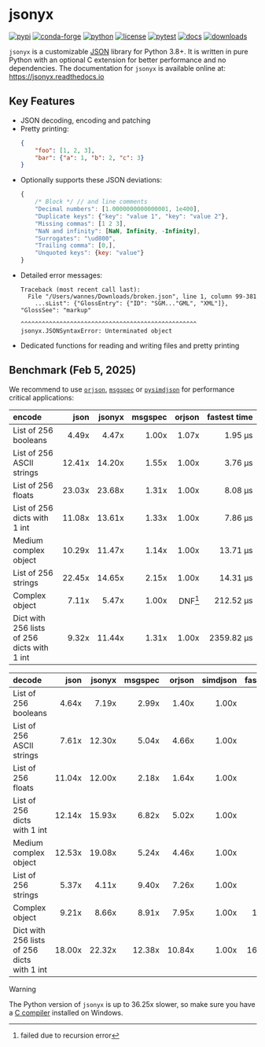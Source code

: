 # jsonyx

[![pypi](https://img.shields.io/pypi/v/jsonyx.svg)](http://pypi.org/project/jsonyx)
[![conda-forge](https://img.shields.io/conda/vn/conda-forge/jsonyx.svg)](https://anaconda.org/conda-forge/jsonyx)
[![python](https://img.shields.io/pypi/pyversions/jsonyx.svg)](http://pypi.org/project/jsonyx)
[![license](https://img.shields.io/pypi/l/jsonyx.svg)](http://pypi.org/project/jsonyx)
[![pytest](https://github.com/nineteendo/jsonyx/actions/workflows/pytest.yml/badge.svg?branch=main)](https://github.com/nineteendo/jsonyx/actions/workflows/pytest.yml)
[![docs](https://readthedocs.org/projects/jsonyx/badge/?version=stable)](https://jsonyx.readthedocs.io/en/stable/?badge=stable)
[![downloads](https://img.shields.io/pypi/dm/jsonyx.svg)](http://pypi.org/project/jsonyx)

`jsonyx` is a customizable [JSON](http://json.org) library for Python 3.8+. It
is written in pure Python with an optional C extension for better performance
and no dependencies. The documentation for `jsonyx` is available online at:
https://jsonyx.readthedocs.io

## Key Features

- JSON decoding, encoding and patching
- Pretty printing:
    ```json
    {
        "foo": [1, 2, 3],
        "bar": {"a": 1, "b": 2, "c": 3}
    }
    ```
- Optionally supports these JSON deviations:
    ```javascript
    {
        /* Block */ // and line comments
        "Decimal numbers": [1.0000000000000001, 1e400],
        "Duplicate keys": {"key": "value 1", "key": "value 2"},
        "Missing commas": [1 2 3],
        "NaN and infinity": [NaN, Infinity, -Infinity],
        "Surrogates": "\ud800",
        "Trailing comma": [0,],
        "Unquoted keys": {key: "value"}
    }
    ```
- Detailed error messages:
    ```none
    Traceback (most recent call last):
      File "/Users/wannes/Downloads/broken.json", line 1, column 99-381
        ...sList": {"GlossEntry": {"ID": "SGM..."GML", "XML"]}, "GlossSee": "markup"
                                  ^^^^^^^^^^^^^^^^^^^^^^^^^^^^^^^^^^^^^^^^^^^^^^^^^^
    jsonyx.JSONSyntaxError: Unterminated object
    ```
- Dedicated functions for reading and writing files and pretty printing

## Benchmark (Feb 5, 2025)

We recommend to use [`orjson`](https://pypi.org/project/orjson),
[`msgspec`](https://pypi.org/project/msgspec) or
[`pysimdjson`](https://pypi.org/project/pysimdjson) for performance critical
applications:

| encode                                      |   json | jsonyx | msgspec |  orjson | fastest time |
|:--------------------------------------------|-------:|-------:|--------:|--------:|-------------:|
| List of 256 booleans                        |  4.49x |  4.47x |   1.00x |   1.07x |      1.95 μs |
| List of 256 ASCII strings                   | 12.41x | 14.20x |   1.55x |   1.00x |      3.76 μs |
| List of 256 floats                          | 23.03x | 23.68x |   1.31x |   1.00x |      8.08 μs |
| List of 256 dicts with 1 int                | 11.08x | 13.61x |   1.33x |   1.00x |      7.86 μs |
| Medium complex object                       | 10.29x | 11.47x |   1.14x |   1.00x |     13.71 μs |
| List of 256 strings                         | 22.45x | 14.65x |   2.15x |   1.00x |     14.31 μs |
| Complex object                              |  7.11x |  5.47x |   1.00x | DNF[^1] |    212.52 μs |
| Dict with 256 lists of 256 dicts with 1 int |  9.32x | 11.44x |   1.31x |   1.00x |   2359.82 μs |

| decode                                      |   json | jsonyx | msgspec | orjson | simdjson | fastest time |
|:--------------------------------------------|-------:|-------:|--------:|-------:|---------:|-------------:|
| List of 256 booleans                        |  4.64x |  7.19x |   2.99x |  1.40x |    1.00x |      1.42 μs |
| List of 256 ASCII strings                   |  7.61x | 12.30x |   5.04x |  4.66x |    1.00x |      2.87 μs |
| List of 256 floats                          | 11.04x | 12.00x |   2.18x |  1.64x |    1.00x |      6.23 μs |
| List of 256 dicts with 1 int                | 12.14x | 15.93x |   6.82x |  5.02x |    1.00x |      6.22 μs |
| Medium complex object                       | 12.53x | 19.08x |   5.24x |  4.46x |    1.00x |      7.72 μs |
| List of 256 strings                         |  5.37x |  4.11x |   9.40x |  7.26x |    1.00x |     17.52 μs |
| Complex object                              |  9.21x |  8.66x |   8.91x |  7.95x |    1.00x |    130.93 μs |
| Dict with 256 lists of 256 dicts with 1 int | 18.00x | 22.32x |  12.38x | 10.84x |    1.00x |   1622.21 μs |

> [!WARNING]
> The Python version of `jsonyx` is up to 36.25x slower, so make sure you have
> a [C compiler](https://wiki.python.org/moin/WindowsCompilers) installed on
> Windows.

[^1]: failed due to recursion error